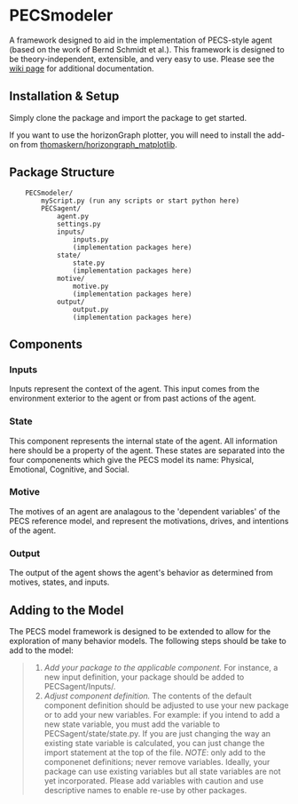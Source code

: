 PECSmodeler
===========

A framework designed to aid in the implementation of PECS-style agent (based on the work of Bernd Schmidt et al.). This framework is designed to be theory-independent, extensible, and very easy to use. Please see the [wiki page](https://github.com/7yl4r/PECSmodeler/wiki) for additional documentation.

Installation & Setup
--------------------
Simply clone the package and import the package to get started. 

If you want to use the horizonGraph plotter, you will need to install the add-on from [thomaskern/horizongraph_matplotlib](https://github.com/thomaskern/horizongraph_matplotlib).

Package Structure
-----------------
		PECSmodeler/
			myScript.py (run any scripts or start python here)
			PECSagent/
				agent.py
				settings.py
				inputs/
					inputs.py
					(implementation packages here)
				state/
					state.py
					(implementation packages here)
				motive/
					motive.py
					(implementation packages here)
				output/
					output.py
					(implementation packages here)

Components
-----------
### Inputs ###
Inputs represent the context of the agent. This input comes from the environment exterior to the agent or from past actions of the agent.

### State ###
This component represents the internal state of the agent. All information here should be a property of the agent. These states are separated into the four componenents which give the PECS model its name: Physical, Emotional, Cognitive, and Social.

### Motive ###
The motives of an agent are analagous to the 'dependent variables' of the PECS reference model, and represent the motivations, drives, and intentions of the agent.

### Output ###
The output of the agent shows the agent's behavior as determined from motives, states, and inputs.

Adding to the Model
--------------------
The PECS model framework is designed to be extended to allow for the exploration of many behavior models. The following steps should be take to add to the model:
> 1. *Add your package to the applicable component.* 
> For instance, a new input definition, your package should be added to PECSagent/Inputs/. 
> 2. *Adjust component definition.* 
> The contents of the default component definition should be adjusted to use your new package or to add your new variables. For example: if you intend to add a new state variable, you must add the variable to PECSagent/state/state.py. If you are just changing the way an existing state variable is calculated, you can just change the import statement at the top of the file.
>*NOTE*: only add to the componenet definitions; never remove variables. Ideally, your package can use existing variables but all state variables are not yet incorporated. Please add variables with caution and use descriptive names to enable re-use by other packages.
